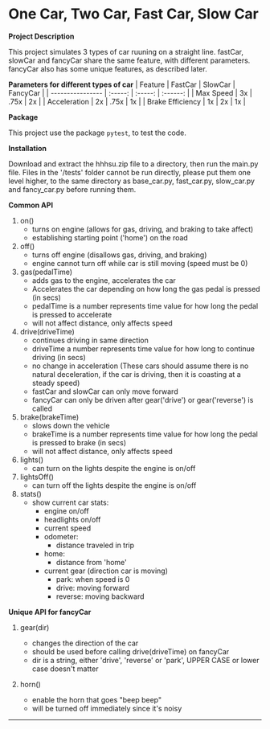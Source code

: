 # One Car, Two Car, Fast Car, Slow Car

__Project Description__

This project simulates 3 types of car ruuning on a straight line. fastCar, slowCar and fancyCar share the same feature, with different parameters. fancyCar also has some unique features, as described later.

__Parameters for different types of car__
| Feature          | FastCar | SlowCar | FancyCar |
| ---------------- | :-----: | :-----: | :------: |
| Max Speed        |   3x    |  .75x   |    2x    |
| Acceleration     |   2x    |  .75x   |    1x    |
| Brake Efficiency |   1x    |   2x    |    1x    |

__Package__

This project use the package `pytest`, to test the code.

__Installation__

Download and extract the hhhsu.zip file to a directory, then run the main.py file. Files in the '/tests' folder cannot be run directly, please put them one level higher, to the same directory as base_car.py, fast_car.py, slow_car.py and fancy_car.py before running them.

__Common API__

1. on()
   - turns on engine (allows for gas, driving, and braking to take affect)
   - establishing starting point ('home') on the road
2. off()
   - turns off engine (disallows gas, driving, and braking)
   - engine cannot turn off while car is still moving (speed must be 0)
3. gas(pedalTime)
   - adds gas to the engine, accelerates the car
   - Accelerates the car depending on how long the gas pedal is pressed (in secs)
   - pedalTime is a number represents time value for how long the pedal is pressed to accelerate
   - will not affect distance, only affects speed
4. drive(driveTime)
   - continues driving in same direction
   - driveTime a number represents time value for how long to continue driving (in secs)
   - no change in acceleration (These cars should assume there is no natural deceleration, if the car is driving, then it is coasting at a steady speed)
   - fastCar and slowCar can only move forward
   - fancyCar can only be driven after gear('drive') or gear('reverse') is called
5. brake(brakeTime)
   - slows down the vehicle
   - brakeTime is a number represents time value for how long the pedal is pressed to brake (in secs)
   - will not affect distance, only affects speed
6. lights()
   - can turn on the lights despite the engine is on/off
7. lightsOff()
   - can turn off the lights despite the engine is on/off
8. stats()
   - show current car stats:
     - engine on/off
     - headlights on/off
     - current speed
     - odometer:
       - distance traveled in trip
     - home:
       - distance from 'home'
     - current gear (direction car is moving)
       - park: when speed is 0
       - drive: moving forward
       - reverse: moving backward

__Unique API for fancyCar__

1. gear(dir)
   - changes the direction of the car
   - should be used before calling drive(driveTime) on fancyCar
   - dir is a string, either 'drive', 'reverse' or 'park', UPPER CASE or lower case doesn't matter

2. horn()
   - enable the horn that goes "beep beep"
   - will be turned off immediately since it's noisy
---